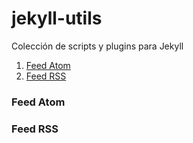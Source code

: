 # jekyll-utils
Colección de scripts y plugins para Jekyll

1. [Feed Atom]()
2. [Feed RSS]()


### Feed Atom

### Feed RSS
